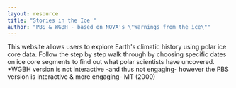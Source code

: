 ```yaml
---
layout: resource
title: "Stories in the Ice "
author: "PBS & WGBH - based on NOVA's \"Warnings from the ice\""
---
```


This website allows users to explore Earth's climatic history using polar ice core data.  Follow the step by step walk through by choosing specific dates on ice core segments to find out what polar scientists have uncovered.  *WGBH version is not interactive -and thus not engaging- however the PBS version is interactive & more engaging- MT (2000)
